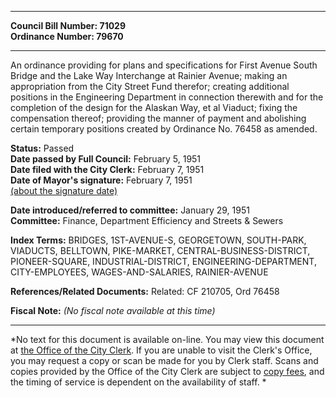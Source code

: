 * * * * *  
  
**Council Bill Number: [](#h0)[](#h2)71029**   
**Ordinance Number: 79670**  
  
* * * * *  
  
An ordinance providing for plans and specifications for First Avenue South Bridge and the Lake Way Interchange at Rainier Avenue; making an appropriation from the City Street Fund therefor; creating additional positions in the Engineering Department in connection therewith and for the completion of the design for the Alaskan Way, et al Viaduct; fixing the compensation thereof; providing the manner of payment and abolishing certain temporary positions created by Ordinance No. 76458 as amended.  
  
**Status:** Passed   
**Date passed by Full Council:** February 5, 1951   
**Date filed with the City Clerk:** February 7, 1951   
**Date of Mayor's signature:** February 7, 1951   
[(about the signature date)](/~public/approvaldate.htm)   
  
  
**Date introduced/referred to committee:** January 29, 1951   
**Committee:** Finance, Department Efficiency and Streets & Sewers   
  
**Index Terms:** BRIDGES, 1ST-AVENUE-S, GEORGETOWN, SOUTH-PARK, VIADUCTS, BELLTOWN, PIKE-MARKET, CENTRAL-BUSINESS-DISTRICT, PIONEER-SQUARE, INDUSTRIAL-DISTRICT, ENGINEERING-DEPARTMENT, CITY-EMPLOYEES, WAGES-AND-SALARIES, RAINIER-AVENUE  
  
**References/Related Documents:** Related: CF 210705, Ord 76458  
  
**Fiscal Note:** *(No fiscal note available at this time)*  
  
* * * * *  
  
*No text for this document is available on-line. You may view this document at [the Office of the City Clerk](http://www.seattle.gov/leg/clerk/contactUs.htm). If you are unable to visit the Clerk's Office, you may request a copy or scan be made for you by Clerk staff. Scans and copies provided by the Office of the City Clerk are subject to [copy fees](http://clerk.seattle.gov/~public/clerkfees.htm), and the timing of service is dependent on the availability of staff. *  
  
  
